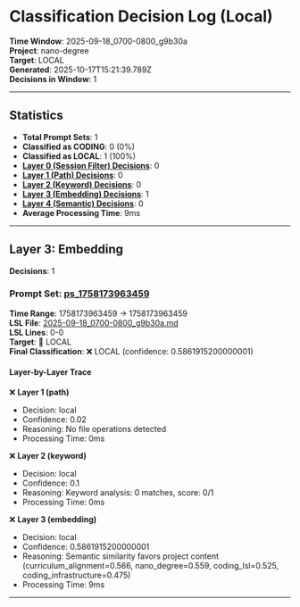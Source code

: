 # Classification Decision Log (Local)

**Time Window**: 2025-09-18_0700-0800_g9b30a<br>
**Project**: nano-degree<br>
**Target**: LOCAL<br>
**Generated**: 2025-10-17T15:21:39.789Z<br>
**Decisions in Window**: 1

---

## Statistics

- **Total Prompt Sets**: 1
- **Classified as CODING**: 0 (0%)
- **Classified as LOCAL**: 1 (100%)
- **[Layer 0 (Session Filter) Decisions](#layer-0-session-filter)**: 0
- **[Layer 1 (Path) Decisions](#layer-1-path)**: 0
- **[Layer 2 (Keyword) Decisions](#layer-2-keyword)**: 0
- **[Layer 3 (Embedding) Decisions](#layer-3-embedding)**: 1
- **[Layer 4 (Semantic) Decisions](#layer-4-semantic)**: 0
- **Average Processing Time**: 9ms

---

## Layer 3: Embedding

**Decisions**: 1

### Prompt Set: [ps_1758173963459](../../history/2025-09-18_0700-0800_g9b30a.md#ps_1758173963459)

**Time Range**: 1758173963459 → 1758173963459<br>
**LSL File**: [2025-09-18_0700-0800_g9b30a.md](../../history/2025-09-18_0700-0800_g9b30a.md#ps_1758173963459)<br>
**LSL Lines**: 0-0<br>
**Target**: 📍 LOCAL<br>
**Final Classification**: ❌ LOCAL (confidence: 0.5861915200000001)

#### Layer-by-Layer Trace

❌ **Layer 1 (path)**
- Decision: local
- Confidence: 0.02
- Reasoning: No file operations detected
- Processing Time: 0ms

❌ **Layer 2 (keyword)**
- Decision: local
- Confidence: 0.1
- Reasoning: Keyword analysis: 0 matches, score: 0/1
- Processing Time: 0ms

❌ **Layer 3 (embedding)**
- Decision: local
- Confidence: 0.5861915200000001
- Reasoning: Semantic similarity favors project content (curriculum_alignment=0.566, nano_degree=0.559, coding_lsl=0.525, coding_infrastructure=0.475)
- Processing Time: 9ms

---

